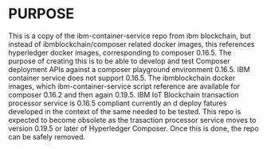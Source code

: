# PURPOSE
This is a copy of the ibm-container-service repo from ibm blockchain, but instead of ibmblockchain/composer related docker images, this references hyperledger docker images, corresponding to composer 0.16.5. 
The purpose of creating this is to be able to develop and test Composer deployment APIs against a composer playground environment 0.16.5. 
IBM container service does not support 0.16.5. The ibmblockchain docker images, which ibm-container-service script reference are available for composer 0.16.2 and then again 0.19.5. 
IBM IoT Blockchain transaction processor service is 0.16.5 compliant currently an d deploy fatures developed in the context of the same needed to be tested. This repo is expected to become obsolete as the trasaction processor service moves to version 0.19.5 or later of Hyperledger Composer. Once this is done, the repo can be safely removed. 
